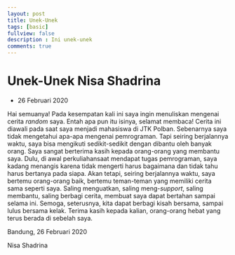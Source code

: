 ```yaml
---
layout: post
title: Unek-Unek
tags: [basic]
fullview: false
description : Ini unek-unek
comments: true
---
```



# Unek-Unek Nisa Shadrina

* 26 Februari 2020

Hai semuanya! Pada kesempatan kali ini saya ingin menuliskan mengenai cerita _random_ saya.
Entah apa pun itu isinya, selamat membaca!
Cerita ini diawali pada saat saya menjadi mahasiswa di JTK Polban.
Sebenarnya saya tidak mengetahui apa-apa mengenai pemrograman.
Tapi seiring berjalannya waktu, saya bisa mengikuti sedikit-sedikit dengan dibantu oleh banyak orang.
Saya sangat berterima kasih kepada orang-orang yang membantu saya.
Dulu, di awal perkuliahansaat mendapat tugas pemrograman, saya kadang menangis karena tidak mengerti harus bagaimana dan tidak tahu harus bertanya pada siapa.
Akan tetapi, seiring berjalannya waktu, saya bertemu orang-orang baik, bertemu teman-teman yang memiliki cerita sama seperti saya.
Saling menguatkan, saling meng-_support_, saling membantu, saling berbagi cerita, membuat saya dapat bertahan sampai selama ini.
Semoga, seterusnya, kita dapat berbagi kisah bersama, sampai lulus bersama kelak.
Terima kasih kepada kalian, orang-orang hebat yang terus berada di sebelah saya.

Bandung, 26 Februari 2020



Nisa Shadrina